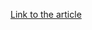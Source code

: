 [Link to the article](https://cybersecuritynews.com/insecure-github-actions-in-open-source-projects-mitre/)
